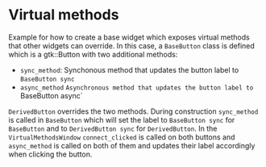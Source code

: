 # Virtual methods

Example for how to create a base widget which exposes virtual methods that other widgets can override.
In this case, a `BaseButton` class is defined which is a gtk::Button with two additional methods:

* `sync_method`: Synchonous method that updates the button label to `BaseButton sync`
* `async_method` `Asynchronous method that updates the button label to `BaseButton async`

`DerivedButton` overrides the two methods. During construction `sync_method` is called in
`BaseButton` which will set the label to `BaseButton sync` for `BaseButton` and to
`DerivedButton sync` for `DerivedButton`. In the `VirtualMethodsWindow` `connect_clicked` is
called on both buttons and `async_method` is called on both of them and updates their
label accordingly when clicking the button. 
